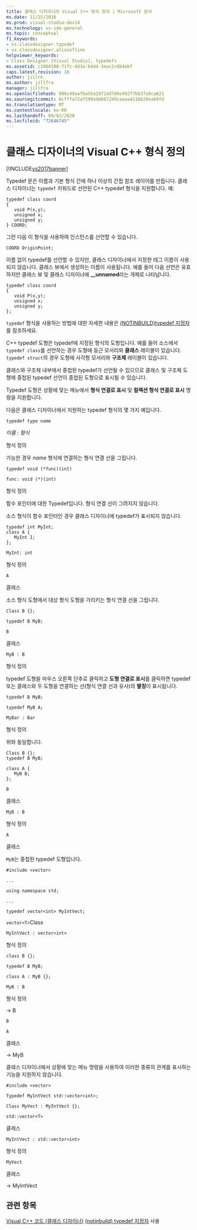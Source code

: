 ```yaml
---
title: 클래스 디자이너의 Visual C++ 형식 정의 | Microsoft 문서
ms.date: 11/15/2016
ms.prod: visual-studio-dev14
ms.technology: vs-ide-general
ms.topic: conceptual
f1_keywords:
- vs.classdesigner.typedef
- vs.classdesigner.aliasofline
helpviewer_keywords:
- Class Designer [Visual Studio], typedefs
ms.assetid: c1984108-71fc-4d3a-b4d4-3eac2c6b4ebf
caps.latest.revision: 16
author: jillre
ms.author: jillfra
manager: jillfra
ms.openlocfilehash: 980c49aafba55e29714d786e492f7bb37a8ca621
ms.sourcegitcommit: 6cfffa72af599a9d667249caaaa411bb28ea69fd
ms.translationtype: MT
ms.contentlocale: ko-KR
ms.lasthandoff: 09/02/2020
ms.locfileid: "72646745"
---
```

# <a name="visual-c-typedefs-in-class-designer"></a>클래스 디자이너의 Visual C++ 형식 정의
[!INCLUDE[vs2017banner](../includes/vs2017banner.md)]

Typedef 문은 이름과 기본 형식 간에 하나 이상의 간접 참조 레이어를 만듭니다. 클래스 디자이너는 `typedef` 키워드로 선언된 C++ typedef 형식을 지원합니다. 예:

```
typedef class coord
{
   void P(x,y);
   unsigned x;
   unsigned y;
} COORD;
```

 그런 다음 이 형식을 사용하여 인스턴스를 선언할 수 있습니다.

 `COORD OriginPoint;`

 이름 없이 typedef를 선언할 수 있지만, 클래스 디자이너에서 지정한 태그 이름이 사용되지 않습니다. 클래스 뷰에서 생성하는 이름이 사용됩니다. 예를 들어 다음 선언은 유효하지만 클래스 뷰 및 클래스 디자이너에 **__unnamed**라는 개체로 나타납니다.

```
typedef class coord
{
   void P(x,y);
   unsigned x;
   unsigned y;
};
```

 `typedef` 형식을 사용하는 방법에 대한 자세한 내용은 [(NOTINBUILD)typedef 지정자](https://msdn.microsoft.com/cc96cf26-ba93-4179-951e-695d1f5fdcf1)를 참조하세요.

 C++ typedef 도형은 typedef에 지정된 형식의 도형입니다. 예를 들어 소스에서 `typedef class`를 선언하는 경우 도형에 둥근 모서리와 **클래스** 레이블이 있습니다. `typedef struct`의 경우 도형에 사각형 모서리와 **구조체** 레이블이 있습니다.

 클래스와 구조체 내부에서 중첩된 typedef가 선언될 수 있으므로 클래스 및 구조체 도형에 중첩된 typedef 선언이 중첩된 도형으로 표시될 수 있습니다.

 Typedef 도형은 상황에 맞는 메뉴에서 **형식 연결로 표시** 및 **컬렉션 형식 연결로 표시** 명령을 지원합니다.

 다음은 클래스 디자이너에서 지원하는 typedef 형식의 몇 가지 예입니다.

 `typedef type name`

 *이름* : *형식*

 형식 정의

 가능한 경우 *name* 형식에 연결하는 형식 연결 선을 그립니다.

 `typedef void (*func)(int)`

 `func: void (*)(int)`

 형식 정의

 함수 포인터에 대한 Typedef입니다. 형식 연결 선이 그려지지 않습니다.

 소스 형식이 함수 포인터인 경우 클래스 디자이너에 typedef가 표시되지 않습니다.

```
typedef int MyInt;
class A {
   MyInt I;
};
```

 `MyInt: int`

 형식 정의

 `A`

 클래스

 소스 형식 도형에서 대상 형식 도형을 가리키는 형식 연결 선을 그립니다.

 `Class B {};`

 `typedef B MyB;`

 `B`

 클래스

 `MyB : B`

 형식 정의

 typedef 도형을 마우스 오른쪽 단추로 클릭하고 **도형 연결로 표시**를 클릭하면 typedef 또는 클래스와 두 도형을 연결하는 선(형식 연결 선과 유사)의 **별칭**이 표시됩니다.

 `typedef B MyB;`

 `typedef MyB A;`

 `MyBar : Bar`

 형식 정의

 위와 동일합니다.

```
Class B {};
typedef B MyB;

class A {
   MyB B;
};
```

 `B`

 클래스

 `MyB : B`

 형식 정의

 `A`

 클래스

 `MyB`는 중첩된 typedef 도형입니다.

 `#include <vector>`

 `...`

 `using namespace std;`

 `...`

 `typedef vector<int> MyIntVect;`

 `vector<T>`Class

 `MyIntVect : vector<int>`

 형식 정의

 `class B {};`

 `typedef B MyB;`

 `class A : MyB {};`

 `MyB : B`

 형식 정의

 -> B

 `B`

 `A`

 클래스

 -> MyB

 클래스 디자이너에서 상황에 맞는 메뉴 명령을 사용하여 이러한 종류의 관계를 표시하는 기능을 지원하지 않습니다.

 `#include <vector>`

 `Typedef MyIntVect std::vector<int>;`

 `Class MyVect : MyIntVect {};`

 `std::vector<T>`

 클래스

 `MyIntVect : std::vector<int>`

 형식 정의

 `MyVect`

 클래스

 -> MyIntVect

## <a name="see-also"></a>관련 항목
 [Visual C++ 코드 (클래스 디자이너)](../ide/working-with-visual-cpp-code-class-designer.md) [(notinbuild) typedef 지정자](https://msdn.microsoft.com/cc96cf26-ba93-4179-951e-695d1f5fdcf1) 사용
